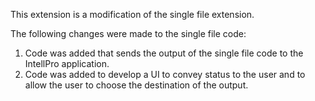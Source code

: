 This extension is a modification of the single file extension.

The following changes were made to the single file code:

1. Code was added that sends the output of the single file code to the IntellPro application.
2. Code was added to develop a UI to convey status to the user and to allow the user to choose the destination of the output.
